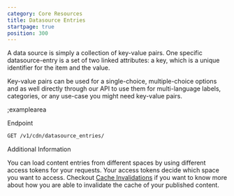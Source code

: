 ```yaml
---
category: Core Resources
title: Datasource Entries
startpage: true
position: 300
---
```


A data source is simply a collection of key-value pairs. One specific datasource-entry is a set of two linked attributes: a key, which is a unique identifier for the item and the value.

Key-value pairs can be used for a single-choice, multiple-choice options and as well directly through our API to use them for multi-language labels, categories, or any use-case you might need key-value pairs.

;examplearea

Endpoint

```bash
GET /v1/cdn/datasource_entries/
```

Additional Information

You can load content entries from different spaces by using different access tokens for your requests. Your access tokens decide which space you want to access. Checkout [Cache Invalidations](#cache-invalidations) if you want to know more about how you are able to invalidate the cache of your published content.